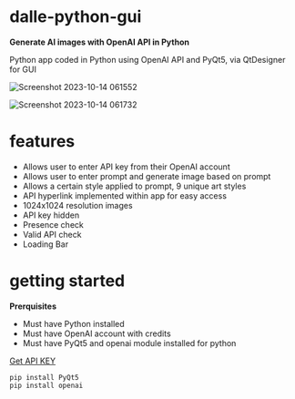 # dalle-python-gui
**Generate AI images with OpenAI API in Python**


Python app coded in Python using OpenAI API and PyQt5, via QtDesigner for GUI


![Screenshot 2023-10-14 061552](https://github.com/matthewcespon/dalle-python-gui/assets/98528639/1ebcd8b3-b595-456a-87b3-355dae2ec270)


![Screenshot 2023-10-14 061732](https://github.com/matthewcespon/dalle-python-gui/assets/98528639/ba0710df-c853-4c00-95af-4792f2d79697)

# features
- Allows user to enter API key from their OpenAI account
- Allows user to enter prompt and generate image based on prompt
- Allows a certain style applied to prompt, 9 unique art styles
- API hyperlink implemented within app for easy access
- 1024x1024 resolution images
- API key hidden
- Presence check
- Valid API check
- Loading Bar

# getting started
**Prerquisites**

- Must have Python installed
- Must have OpenAI account with credits
- Must have PyQt5 and openai module installed for python


[Get API KEY](https://platform.openai.com/account/api-keys)


```
pip install PyQt5
pip install openai
```
